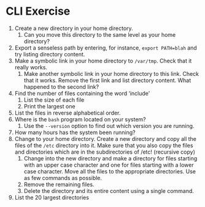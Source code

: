 # CLI Exercise
1. Create a new directory in your home directory.
    1. Can you move this directory to the same level as your home directory?
2. Export a senseless path by entering, for instance, `export PATH=blah` and try listing directory content.
3. Make a symbolic link in your home directory to `/var/tmp`. Check that it really works.
    1. Make another symbolic link in your home directory to this link. Check that it works. Remove the first link and list directory content. What happened to the second link?
4. Find the number of files containing the word ‘include’
    1. List the size of each file
    2. Print the largest one
5. List the files in reverse alphabetical order.
6. Where is the `bash` program located on your system?
    1. Use the `--version` option to find out which version you are running.
7. How many hours has the system been running?
8. Change to your home directory. Create a new directory and copy all the files of the `/etc` directory into it. Make sure that you also copy the files and directories which are in the subdirectories of /etc! (recursive copy)
    1. Change into the new directory and make a directory for files starting with an upper case character and one for files starting with a lower case character. Move all the files to the appropriate directories. Use as few commands as possible.
    2. Remove the remaining files.
    3. Delete the directory and its entire content using a single command.
9. List the 20 largest directories